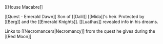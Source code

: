 [[House Macabre]] 

[[Quest - Emerald Dawn]]
Son of [[Dalil]]
[[Mida]]'s heir. Protected by [[Berg]] and the [[Emerald Knights]].
[[Luathas]] revealed info in his dreams.

Links to [[Necromancers|Necromancy]] from the quest he gives during the [[Red Moon]]